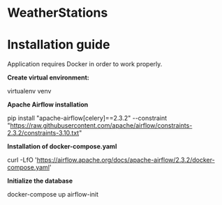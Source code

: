 # WeatherStations
# Installation guide

Application requires Docker in order to work properly.

**Create virtual environment:**

virtualenv venv

**Apache Airflow installation**

pip install "apache-airflow[celery]==2.3.2" --constraint "https://raw.githubusercontent.com/apache/airflow/constraints-2.3.2/constraints-3.10.txt"

**Installation of docker-compose.yaml**

curl -LfO 'https://airflow.apache.org/docs/apache-airflow/2.3.2/docker-compose.yaml'

**Initialize the database**

docker-compose up airflow-init

